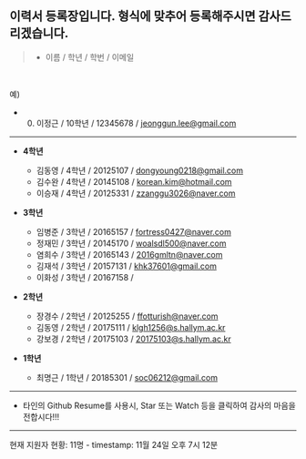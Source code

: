 
## 이력서 등록장입니다. 형식에 맞추어 등록해주시면 감사드리겠습니다.

>  - 이름 / 학년 / 학번 / 이메일
<br>

예)

  - 0) 이정근 / 10학년 / 12345678 / jeonggun.lee@gmail.com

*  *  *
  
* **4학년**
  - 김동영 / 4학년 / 20125107 / dongyoung0218@gmail.com
  - 김수완 / 4학년 / 20145108 / korean.kim@hotmail.com
  - 이승재 / 4학년 / 20125331 / zzanggu3026@naver.com  
  
* **3학년**
  - 임병준 / 3학년 / 20165157 / fortress0427@naver.com
  - 정재민 / 3학년 / 20145170 / woalsdl500@naver.com
  - 염희수 / 3학년 / 20165143  / 2016gmltn@naver.com
  - 김재석 / 3학년 / 20157131 / khk37601@gmail.com
  - 이화성 / 3학년 / 20167158 / 

* **2학년**
  - 장경수 / 2학년 / 20125255 / ffotturish@naver.com 
  - 김동영 / 2학년 / 20175111 / klgh1256@s.hallym.ac.kr
  - 강보경 / 2학년 / 20175103 / 20175103@s.hallym.ac.kr  

* **1학년**
  - 최명근 / 1학년 / 20185301 / soc06212@gmail.com

*  *  *

  - 타인의 Github Resume를 사용시, Star 또는 Watch 등을 클릭하여 감사의 마음을 전합시다!!!
  
*  *  *
현재 지원자 현황: 11명 - timestamp: 11월 24일 오후 7시 12분
